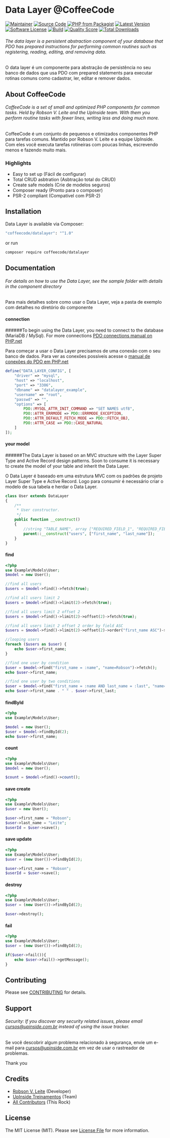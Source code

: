 # Data Layer @CoffeeCode

[![Maintainer](http://img.shields.io/badge/maintainer-@robsonvleite-blue.svg?style=flat-square)](https://twitter.com/robsonvleite)
[![Source Code](http://img.shields.io/badge/source-coffeecode/datalayer-blue.svg?style=flat-square)](https://github.com/robsonvleite/datalayer)
[![PHP from Packagist](https://img.shields.io/packagist/php-v/coffeecode/datalayer.svg?style=flat-square)](https://packagist.org/packages/coffeecode/datalayer)
[![Latest Version](https://img.shields.io/github/release/robsonvleite/datalayer.svg?style=flat-square)](https://github.com/robsonvleite/datalayer/releases)
[![Software License](https://img.shields.io/badge/license-MIT-brightgreen.svg?style=flat-square)](LICENSE)
[![Build](https://img.shields.io/scrutinizer/build/g/robsonvleite/datalayer.svg?style=flat-square)](https://scrutinizer-ci.com/g/robsonvleite/datalayer)
[![Quality Score](https://img.shields.io/scrutinizer/g/robsonvleite/datalayer.svg?style=flat-square)](https://scrutinizer-ci.com/g/robsonvleite/datalayer)
[![Total Downloads](https://img.shields.io/packagist/dt/coffeecode/datalayer.svg?style=flat-square)](https://packagist.org/packages/coffeecode/datalayer)

###### The data layer is a persistent abstraction component of your database that PDO has prepared instructions for performing common routines such as registering, reading, editing, and removing data.

O data layer é um componente para abstração de persistência no seu banco de dados que usa PDO com prepared statements para executar rotinas comuns como cadastrar, ler, editar e remover dados.

## About CoffeeCode

###### CoffeeCode is a set of small and optimized PHP components for common tasks. Held by Robson V. Leite and the UpInside team. With them you perform routine tasks with fewer lines, writing less and doing much more.

CoffeeCode é um conjunto de pequenos e otimizados componentes PHP para tarefas comuns. Mantido por Robson V. Leite e a equipe UpInside. Com eles você executa tarefas rotineiras com poucas linhas, escrevendo menos e fazendo muito mais.

### Highlights

- Easy to set up (Fácil de configurar)
- Total CRUD asbtration (Asbtração total do CRUD)
- Create safe models (Crie de modelos seguros)
- Composer ready (Pronto para o composer)
- PSR-2 compliant (Compatível com PSR-2)

## Installation

Data Layer is available via Composer:

```bash
"coffeecode/datalayer": "^1.0"
```

or run

```bash
composer require coffeecode/datalayer
```

## Documentation

###### For details on how to use the Data Layer, see the sample folder with details in the component directory

Para mais detalhes sobre como usar o Data Layer, veja a pasta de exemplo com detalhes no diretório do componente

#### connection

######To begin using the Data Layer, you need to connect to the database (MariaDB / MySql). For more connections [PDO connections manual on PHP.net](https://www.php.net/manual/pt_BR/pdo.drivers.php)

Para começar a usar o Data Layer precisamos de uma conexão com o seu banco de dados. Para ver as conexões possíveis acesse o [manual de conexões do PDO em PHP.net](https://www.php.net/manual/pt_BR/pdo.drivers.php)

```php
define("DATA_LAYER_CONFIG", [
    "driver" => "mysql",
    "host" => "localhost",
    "port" => "3306",
    "dbname" => "datalayer_example",
    "username" => "root",
    "passwd" => "",
    "options" => [
        PDO::MYSQL_ATTR_INIT_COMMAND => "SET NAMES utf8",
        PDO::ATTR_ERRMODE => PDO::ERRMODE_EXCEPTION,
        PDO::ATTR_DEFAULT_FETCH_MODE => PDO::FETCH_OBJ,
        PDO::ATTR_CASE => PDO::CASE_NATURAL
    ]
]);
```

#### your model

######The Data Layer is based on an MVC structure with the Layer Super Type and Active Record design patterns. Soon to consume it is necessary to create the model of your table and inherit the Data Layer.

O Data Layer é baseado em uma estrutura MVC com os padrões de projeto Layer Super Type e Active Record. Logo para consumir é necessário criar o modelo de sua tabela e herdar o Data Layer.

```php
class User extends DataLayer
{
    /**
     * User constructor.
     */
    public function __construct()
    {
        //string "TABLE_NAME", array ["REQUIRED_FIELD_1", "REQUIRED_FIELD_2"], string "PRIMARY_KEY", bool "TIMESTAMPS"
        parent::__construct("users", ["first_name", "last_name"]);
    }
}
```

#### find

```php
<?php
use Example\Models\User;
$model = new User();

//find all users
$users = $model->find()->fetch(true);

//find all users limit 2
$users = $model->find()->limit(2)->fetch(true);

//find all users limit 2 offset 2
$users = $model->find()->limit(2)->offset(2)->fetch(true);

//find all users limit 2 offset 2 order by field ASC
$users = $model->find()->limit(2)->offset(2)->order("first_name ASC")->fetch(true);

//looping users
foreach ($users as $user) {
    echo $user->first_name;
}

//find one user by condition
$user = $model->find("first_name = :name", "name=Robson")->fetch();
echo $user->first_name;

//find one user by two conditions
$user = $model->find("first_name = :name AND last_name = :last", "name=Robson&last=Leite")->fetch();
echo $user->first_name . " " . $user->first_last;
```

#### findById

```php
<?php
use Example\Models\User;

$model = new User();
$user = $model->findById(2);
echo $user->first_name;
```

#### count

```php
<?php
use Example\Models\User;
$model = new User();

$count = $model->find()->count();
```

#### save create

```php
<?php
use Example\Models\User;
$user = new User();

$user->first_name = "Robson";
$user->last_name = "Leite";
$userId = $user->save();
```

#### save update

```php
<?php
use Example\Models\User;
$user = (new User())->findById(2);

$user->first_name = "Robson";
$userId = $user->save();
```

#### destroy

```php
<?php
use Example\Models\User;
$user = (new User())->findById(2);

$user->destroy();
```

#### fail

```php
<?php
use Example\Models\User;
$user = (new User())->findById(2);

if($user->fail()){
    echo $user->fail()->getMessage();
}
```

## Contributing

Please see [CONTRIBUTING](https://github.com/robsonvleite/datalayer/blob/master/CONTRIBUTING.md) for details.

## Support

###### Security: If you discover any security related issues, please email cursos@upinside.com.br instead of using the issue tracker.

Se você descobrir algum problema relacionado à segurança, envie um e-mail para cursos@upinside.com.br em vez de usar o rastreador de problemas.

Thank you

## Credits

- [Robson V. Leite](https://github.com/robsonvleite) (Developer)
- [UpInside Treinamentos](https://github.com/upinside) (Team)
- [All Contributors](https://github.com/robsonvleite/datalayer/contributors) (This Rock)

## License

The MIT License (MIT). Please see [License File](https://github.com/robsonvleite/datalayer/blob/master/LICENSE) for more information.
